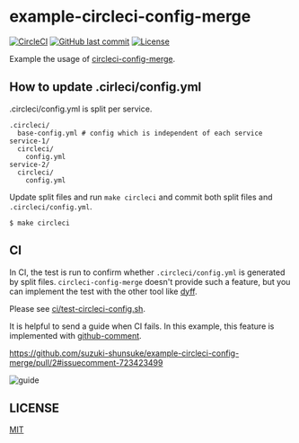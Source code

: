 # example-circleci-config-merge

[![CircleCI](https://circleci.com/gh/suzuki-shunsuke/example-circleci-config-merge.svg?style=svg)](https://circleci.com/gh/suzuki-shunsuke/example-circleci-config-merge)
[![GitHub last commit](https://img.shields.io/github/last-commit/suzuki-shunsuke/example-circleci-config-merge.svg)](https://github.com/suzuki-shunsuke/example-circleci-config-merge)
[![License](http://img.shields.io/badge/license-mit-blue.svg?style=flat-square)](https://raw.githubusercontent.com/suzuki-shunsuke/example-circleci-config-merge/master/LICENSE)

Example the usage of [circleci-config-merge](https://github.com/suzuki-shunsuke/circleci-config-merge).

## How to update .cirleci/config.yml

.circleci/config.yml is split per service.

```
.circleci/
  base-config.yml # config which is independent of each service
service-1/
  circleci/
    config.yml
service-2/
  circleci/
    config.yml
```

Update split files and run `make circleci` and commit both split files and `.circleci/config.yml`.

```
$ make circleci
```

## CI

In CI, the test is run to confirm whether `.circleci/config.yml` is generated by split files.
`circleci-config-merge` doesn't provide such a feature, but you can implement the test with the other tool like [dyff](https://github.com/homeport/dyff).

Please see [ci/test-circleci-config.sh](ci/test-circleci-config.sh).

It is helpful to send a guide when CI fails.
In this example, this feature is implemented with [github-comment](https://github.com/suzuki-shunsuke/github-comment).

https://github.com/suzuki-shunsuke/example-circleci-config-merge/pull/2#issuecomment-723423499

![guide](https://user-images.githubusercontent.com/13323303/98437737-120a3780-2128-11eb-878b-ffd244ffdf17.png)

## LICENSE

[MIT](LICNSE)
